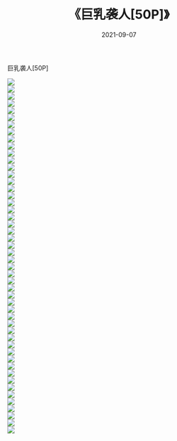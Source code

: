 ﻿---
layout: post
title:  《巨乳袭人[50P]》
date:   2021-09-07
img: http://img.660000.xyz/Sharelink/性感/2021/巨乳袭人[50P]/000.jpg
categories: [美女, 清纯, 唯美]
---

巨乳袭人[50P]

  ![](http://img.660000.xyz/Sharelink/性感/2021/巨乳袭人[50P]/001.jpg) <br> ![](http://img.660000.xyz/Sharelink/性感/2021/巨乳袭人[50P]/002.jpg) <br> ![](http://img.660000.xyz/Sharelink/性感/2021/巨乳袭人[50P]/003.jpg) <br> ![](http://img.660000.xyz/Sharelink/性感/2021/巨乳袭人[50P]/004.jpg) <br> ![](http://img.660000.xyz/Sharelink/性感/2021/巨乳袭人[50P]/005.jpg) <br> ![](http://img.660000.xyz/Sharelink/性感/2021/巨乳袭人[50P]/006.jpg) <br> ![](http://img.660000.xyz/Sharelink/性感/2021/巨乳袭人[50P]/007.jpg) <br> ![](http://img.660000.xyz/Sharelink/性感/2021/巨乳袭人[50P]/008.jpg) <br> ![](http://img.660000.xyz/Sharelink/性感/2021/巨乳袭人[50P]/009.jpg) <br> ![](http://img.660000.xyz/Sharelink/性感/2021/巨乳袭人[50P]/010.jpg) <br> ![](http://img.660000.xyz/Sharelink/性感/2021/巨乳袭人[50P]/011.jpg) <br> ![](http://img.660000.xyz/Sharelink/性感/2021/巨乳袭人[50P]/012.jpg) <br> ![](http://img.660000.xyz/Sharelink/性感/2021/巨乳袭人[50P]/013.jpg) <br> ![](http://img.660000.xyz/Sharelink/性感/2021/巨乳袭人[50P]/014.jpg) <br> ![](http://img.660000.xyz/Sharelink/性感/2021/巨乳袭人[50P]/015.jpg) <br> ![](http://img.660000.xyz/Sharelink/性感/2021/巨乳袭人[50P]/016.jpg) <br> ![](http://img.660000.xyz/Sharelink/性感/2021/巨乳袭人[50P]/017.jpg) <br> ![](http://img.660000.xyz/Sharelink/性感/2021/巨乳袭人[50P]/018.jpg) <br> ![](http://img.660000.xyz/Sharelink/性感/2021/巨乳袭人[50P]/019.jpg) <br> ![](http://img.660000.xyz/Sharelink/性感/2021/巨乳袭人[50P]/020.jpg) <br> ![](http://img.660000.xyz/Sharelink/性感/2021/巨乳袭人[50P]/021.jpg) <br> ![](http://img.660000.xyz/Sharelink/性感/2021/巨乳袭人[50P]/022.jpg) <br> ![](http://img.660000.xyz/Sharelink/性感/2021/巨乳袭人[50P]/023.jpg) <br> ![](http://img.660000.xyz/Sharelink/性感/2021/巨乳袭人[50P]/024.jpg) <br> ![](http://img.660000.xyz/Sharelink/性感/2021/巨乳袭人[50P]/025.jpg) <br> ![](http://img.660000.xyz/Sharelink/性感/2021/巨乳袭人[50P]/026.jpg) <br> ![](http://img.660000.xyz/Sharelink/性感/2021/巨乳袭人[50P]/027.jpg) <br> ![](http://img.660000.xyz/Sharelink/性感/2021/巨乳袭人[50P]/028.jpg) <br> ![](http://img.660000.xyz/Sharelink/性感/2021/巨乳袭人[50P]/029.jpg) <br> ![](http://img.660000.xyz/Sharelink/性感/2021/巨乳袭人[50P]/030.jpg) <br> ![](http://img.660000.xyz/Sharelink/性感/2021/巨乳袭人[50P]/031.jpg) <br> ![](http://img.660000.xyz/Sharelink/性感/2021/巨乳袭人[50P]/032.jpg) <br> ![](http://img.660000.xyz/Sharelink/性感/2021/巨乳袭人[50P]/033.jpg) <br> ![](http://img.660000.xyz/Sharelink/性感/2021/巨乳袭人[50P]/034.jpg) <br> ![](http://img.660000.xyz/Sharelink/性感/2021/巨乳袭人[50P]/035.jpg) <br> ![](http://img.660000.xyz/Sharelink/性感/2021/巨乳袭人[50P]/036.jpg) <br> ![](http://img.660000.xyz/Sharelink/性感/2021/巨乳袭人[50P]/037.jpg) <br> ![](http://img.660000.xyz/Sharelink/性感/2021/巨乳袭人[50P]/038.jpg) <br> ![](http://img.660000.xyz/Sharelink/性感/2021/巨乳袭人[50P]/039.jpg) <br> ![](http://img.660000.xyz/Sharelink/性感/2021/巨乳袭人[50P]/040.jpg) <br> ![](http://img.660000.xyz/Sharelink/性感/2021/巨乳袭人[50P]/041.jpg) <br> ![](http://img.660000.xyz/Sharelink/性感/2021/巨乳袭人[50P]/042.jpg) <br> ![](http://img.660000.xyz/Sharelink/性感/2021/巨乳袭人[50P]/043.jpg) <br> ![](http://img.660000.xyz/Sharelink/性感/2021/巨乳袭人[50P]/044.jpg) <br> ![](http://img.660000.xyz/Sharelink/性感/2021/巨乳袭人[50P]/045.jpg) <br> ![](http://img.660000.xyz/Sharelink/性感/2021/巨乳袭人[50P]/046.jpg) <br> ![](http://img.660000.xyz/Sharelink/性感/2021/巨乳袭人[50P]/047.jpg) <br> ![](http://img.660000.xyz/Sharelink/性感/2021/巨乳袭人[50P]/048.jpg) <br> ![](http://img.660000.xyz/Sharelink/性感/2021/巨乳袭人[50P]/049.jpg) <br> ![](http://img.660000.xyz/Sharelink/性感/2021/巨乳袭人[50P]/050.jpg) <br>